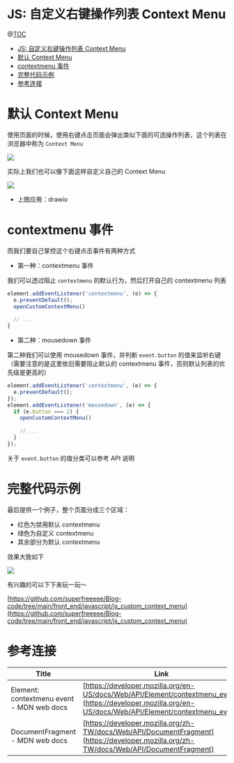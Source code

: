 # JS: 自定义右键操作列表 Context Menu

@[TOC](文章目录)

<!-- TOC -->

- [JS: 自定义右键操作列表 Context Menu](#js-自定义右键操作列表-context-menu)
- [默认 Context Menu](#默认-context-menu)
- [contextmenu 事件](#contextmenu-事件)
- [完整代码示例](#完整代码示例)
- [参考连接](#参考连接)

<!-- /TOC -->

# 默认 Context Menu

使用页面的时候，使用右键点击页面会弹出类似下面的可选操作列表，这个列表在浏览器中称为 `Context Menu`

![](https://picures.oss-cn-beijing.aliyuncs.com/img/js_custom_context_menu_1_default.png)

实际上我们也可以像下面这样自定义自己的 Context Menu

![](https://picures.oss-cn-beijing.aliyuncs.com/img/js_custom_context_menu_2_custom.png)

- 上图应用：drawio

# contextmenu 事件

而我们要自己掌控这个右键点击事件有两种方式

- 第一种：contextmenu 事件

我们可以透过阻止 `contextmenu` 的默认行为，然后打开自己的 contextmenu 列表

```js
element.addEventListener('contextmenu', (e) => {
  e.preventDefault();
  openCustomContextMenu()
  
  // ...
}
```

- 第二种：mousedown 事件

第二种我们可以使用 mousedown 事件，并判断 `event.button` 的值来监听右键（需要注意的是这里依旧需要阻止默认的 contextmenu 事件，否则默认列表的优先级是更高的）

```js
element.addEventListener('contextmenu', (e) => {
  e.preventDefault();
});
element.addEventListener('mousedown', (e) => {
  if (e.button === 2) {
    openCustomContextMenu()
    
    // ...
  }
});
```

关于 `event.button` 的值分类可以参考 API 说明

# 完整代码示例

最后提供一个例子，整个页面分成三个区域：

- 红色为禁用默认 contextmenu
- 绿色为自定义 contextmenu
- 其余部分为默认 contextmenu

效果大致如下

![](https://picures.oss-cn-beijing.aliyuncs.com/img/js_custom_context_menu_3_sample.png)

有兴趣的可以下下来玩一玩～

[https://github.com/superfreeeee/Blog-code/tree/main/front_end/javascript/js_custom_context_menu](https://github.com/superfreeeee/Blog-code/tree/main/front_end/javascript/js_custom_context_menu)

# 参考连接

| Title                                     | Link                                                                                                                                                     |
| ----------------------------------------- | -------------------------------------------------------------------------------------------------------------------------------------------------------- |
| Element: contextmenu event - MDN web docs | [https://developer.mozilla.org/en-US/docs/Web/API/Element/contextmenu_event](https://developer.mozilla.org/en-US/docs/Web/API/Element/contextmenu_event) |
| DocumentFragment - MDN web docs           | [https://developer.mozilla.org/zh-TW/docs/Web/API/DocumentFragment](https://developer.mozilla.org/zh-TW/docs/Web/API/DocumentFragment)                   |
